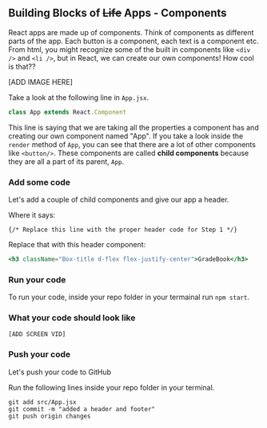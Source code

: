 ## Building Blocks of ~~Life~~ Apps -  Components

React apps are made up of components. Think of components as different parts of the app. Each button is a component, each text is a component etc. From html, you might recognize some of the built in components like `<div />` and `<li />`, but in React, we can create our own components! How cool is that??

[ADD IMAGE HERE]

Take a look at the following line in `App.jsx`. 

```javascript
class App extends React.Component
```

This line is saying that we are taking all the properties a component has and creating our own component named "App". If you take a look inside the `render` method of `App`, you can see that there are a lot of other components like `<button/>`. These components are called **child components** because they are all a part of its parent, `App`. 


### Add some code
Let's add a couple of child components and give our app a header.


Where it says:

```
{/* Replace this line with the proper header code for Step 1 */}
```

Replace that with this header component:

```jsx
<h3 className="Box-title d-flex flex-justify-center">GradeBook</h3>
```


### Run your code
To run your code, inside your repo folder in your termainal run `npm start`.

### What your code should look like

`[ADD SCREEN VID]`

### Push your code
Let's push your code to GitHub

Run the following lines inside your repo folder in your terminal.

```
git add src/App.jsx
git commit -m "added a header and footer"
git push origin changes
```
